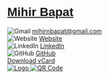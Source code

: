 <head>
  <meta charset="UTF-8" />
  <meta name="viewport" content="width=device-width, initial-scale=1.0"/>
  <title>Mihir Bapat</title>
  <script src="https://cdn.tailwindcss.com"></script>
  <link href="https://fonts.googleapis.com/css2?family=Tektur:wght@600&display=swap" rel="stylesheet">
  <style>
    .font-tektur {
      font-family: 'Tektur', sans-serif;
    }
    body::before {
      content: "";
      position: fixed;
      top: 0; left: 0;
      width: 100%; height: 100%;
      background-image: url('https://www.transparenttextures.com/patterns/cubes.png');
      opacity: 0.04;
      z-index: -1;
      animation: float 60s linear infinite;
    }
    @keyframes float {
      from { background-position: 0 0; }
      to { background-position: 1000px 1000px; }
    }
  </style>
</head>
<body class="bg-[#e0f7f7] text-gray-800 relative z-10">
  <div class="min-h-screen flex items-center justify-center px-6 py-10">
    <div class="w-full max-w-7xl grid grid-cols-1 lg:grid-cols-2 gap-6">
      <!-- Contact Card -->
      <div class="bg-white rounded-xl shadow-2xl p-6 space-y-6 border-2 border-[#e06666]">
        <h1 class="text-3xl font-extrabold text-[#e06666] text-center font-tektur">
          <a href="https://hypernova101.github.io/MihirCSP/" class="hover:underline">
            Mihir Bapat
          </a>
        </h1>
        <div class="grid grid-cols-1 sm:grid-cols-2 gap-4 text-base">
          <div class="flex items-center space-x-2">
            <img src="https://img.icons8.com/fluency/48/gmail-new.png" alt="Gmail" class="w-5 h-5" />
            <a href="mailto:mihirnbapat@gmail.com" class="text-[#1c6b6a] hover:underline">mihirnbapat@gmail.com</a>
          </div>
          <div class="flex items-center space-x-2">
            <img src="https://img.icons8.com/fluency/48/domain.png" alt="Website" class="w-5 h-5" />
            <a href="https://hypernova101.github.io/MihirCSP/" target="_blank" class="text-[#1c6b6a] hover:underline">Website</a>
          </div>
          <div class="flex items-center space-x-2">
            <img src="https://img.icons8.com/fluency/48/linkedin.png" alt="LinkedIn" class="w-5 h-5" />
            <a href="https://www.linkedin.com/in/mihir-bapat/" target="_blank" class="text-[#1c6b6a] hover:underline">LinkedIn</a>
          </div>
          <div class="flex items-center space-x-2">
            <img src="https://img.icons8.com/fluency/48/github.png" alt="GitHub" class="w-5 h-5" />
            <a href="https://github.com/Hypernova101" target="_blank" class="text-[#1c6b6a] hover:underline">GitHub</a>
          </div>
        </div>
        <div>
          <a href="OpenCodingSociety.vcf" download
             class="block w-full px-5 py-2 text-center bg-[#e06666] text-white font-semibold rounded-md hover:bg-[#d05353] hover:scale-105 transition-all duration-300">
            Download vCard
          </a>
        </div>
      </div>
      <!-- Logo Card -->
      <div class="bg-white rounded-xl shadow-2xl p-6 flex flex-col items-center space-y-6 border-2 border-[#e06666]">
        <a href="https://hypernova101.github.io/MihirCSP/">
          <img src="{{site.baseurl}}/images/logo1.png" alt="Logo"
               class="w-40 border border-[#e06666] rounded-md hover:scale-105 transition-transform duration-300" />
        </a>
        <a href="https://hypernova101.github.io/MihirCSP/">
          <img src="https://pages.opencodingsociety.com/images/course-brag/qr.png" alt="QR Code"
               class="w-28 border border-[#e06666] rounded-md hover:scale-105 transition-transform duration-300" />
        </a>
      </div>
    </div>
  </div>
</body>

